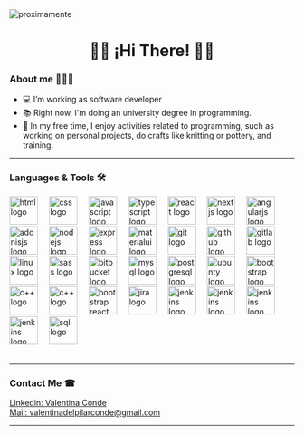 <img src="https://github.com/valentinaconde/valentinaconde/blob/main/github-header-image%20(1).png" alt="proximamente" height="auto">


# <div align="center"> 👋🏻 ¡Hi There! 👋🏻</div>


### About me 👩🏻‍💻
- 💻 I’m working as software developer
- 📚 Right now, I'm doing an university degree in programming.
- 🌴 In my free time, I enjoy activities related to programming, such as working on personal projects, do crafts like knitting or pottery, and training.

  
<hr>

### Languages & Tools 🛠

<div align="left">
  <img src="https://cdn.jsdelivr.net/gh/devicons/devicon@latest/icons/html5/html5-plain-wordmark.svg" height="50" alt="html logo" />
  <img width="12" />

  <img src="https://cdn.jsdelivr.net/gh/devicons/devicon@latest/icons/css3/css3-plain-wordmark.svg" height="50" alt="css logo" />

  <img width="12" />
  <img src="https://cdn.jsdelivr.net/gh/devicons/devicon/icons/javascript/javascript-original.svg" height="50" alt="javascript logo"  />
  <img width="12" />
  <img src="https://cdn.jsdelivr.net/gh/devicons/devicon/icons/typescript/typescript-original.svg" height="50" alt="typescript logo"  />
  <img width="12" />
  <img src="https://cdn.jsdelivr.net/gh/devicons/devicon/icons/react/react-original.svg" height="50" alt="react logo"  />
  <img width="12" />
  <img src="https://cdn.jsdelivr.net/gh/devicons/devicon/icons/nextjs/nextjs-original.svg" height="50" alt="nextjs logo"  />
  <img width="12" />
  <img src="https://cdn.jsdelivr.net/gh/devicons/devicon/icons/angularjs/angularjs-original.svg" height="50" alt="angularjs logo"  />
  <img width="12" />
  <img src="https://cdn.jsdelivr.net/gh/devicons/devicon/icons/adonisjs/adonisjs-original.svg" height="50" alt="adonisjs logo"  />
  <img width="12" />
  <img src="https://cdn.jsdelivr.net/gh/devicons/devicon/icons/nodejs/nodejs-original.svg" height="50" alt="nodejs logo"  />
  <img width="12" />
  <img src="https://cdn.jsdelivr.net/gh/devicons/devicon/icons/express/express-original.svg" height="50" alt="express logo"  />
  <img width="12" />
  <img src="https://cdn.jsdelivr.net/gh/devicons/devicon/icons/materialui/materialui-original.svg" height="50" alt="materialui logo"  />
  <img width="12" />
  <img src="https://cdn.jsdelivr.net/gh/devicons/devicon/icons/git/git-original.svg" height="50" alt="git logo"  />
  <img width="12" />
  <img src="https://cdn.jsdelivr.net/gh/devicons/devicon/icons/github/github-original.svg" height="50" alt="github logo"  />
  <img width="12" />
  <img src="https://cdn.jsdelivr.net/gh/devicons/devicon@latest/icons/gitlab/gitlab-original.svg" height="50" alt="gitlab logo"  />
  <img width="12" />
  <img src="https://cdn.jsdelivr.net/gh/devicons/devicon/icons/linux/linux-original.svg" height="50" alt="linux logo"  />
  <img width="12" />
  <img src="https://cdn.jsdelivr.net/gh/devicons/devicon@latest/icons/sass/sass-original.svg" height="50" alt="sass logo"/>
  <img width="12" />
  <img src="https://cdn.jsdelivr.net/gh/devicons/devicon/icons/bitbucket/bitbucket-original.svg" height="50" alt="bitbucket logo"  />
  <img width="12" />
  <img src="https://cdn.jsdelivr.net/gh/devicons/devicon/icons/mysql/mysql-original.svg" height="50" alt="mysql logo"  />
  <img width="12" />
  <img src="https://cdn.jsdelivr.net/gh/devicons/devicon/icons/postgresql/postgresql-original.svg" height="50" alt="postgresql logo"  />
  <img width="12" />
  <img src="https://cdn.jsdelivr.net/gh/devicons/devicon@latest/icons/ubuntu/ubuntu-original.svg" height="50" alt="ubunty logo" />
  <img width="12" />
  <img src="https://cdn.jsdelivr.net/gh/devicons/devicon@latest/icons/bootstrap/bootstrap-original.svg" height="50" alt="bootstrap logo" />
  <img width="12" />
  <img src="https://cdn.jsdelivr.net/gh/devicons/devicon@latest/icons/cplusplus/cplusplus-original.svg" height="50" alt="c++ logo" />
  <img width="12" />
  <img src="https://cdn.jsdelivr.net/gh/devicons/devicon@latest/icons/csharp/csharp-original.svg" height="50" alt="c++ logo"/>
  <img width="12" />
  <img src="https://cdn.jsdelivr.net/gh/devicons/devicon@latest/icons/reactbootstrap/reactbootstrap-original.svg" height="50" alt="bootstrap react logo"/>
  <img width="12" />
  <img src="https://cdn.jsdelivr.net/gh/devicons/devicon@latest/icons/jira/jira-original.svg" height="50" alt="jira logo" />
  <img width="12" />
  <img src="https://cdn.jsdelivr.net/gh/devicons/devicon@latest/icons/jenkins/jenkins-original.svg"  height="50" alt="jenkins logo"/>
  <img width="12" />
  <img src="https://cdn.jsdelivr.net/gh/devicons/devicon@latest/icons/jquery/jquery-plain-wordmark.svg" height="50" alt="jenkins logo"/>
  <img width="12" />
  <img src="https://cdn.jsdelivr.net/gh/devicons/devicon@latest/icons/rxjs/rxjs-original.svg" height="50" alt="jenkins logo"/>
  <img width="12" />
  <img src="https://cdn.jsdelivr.net/gh/devicons/devicon@latest/icons/postman/postman-original.svg" height="50" alt="jenkins logo" />
  <img width="12" />
  <img src="https://cdn.jsdelivr.net/gh/devicons/devicon@latest/icons/azuresqldatabase/azuresqldatabase-original.svg"  height="50" alt="sql logo" />

         
</div>

<br>




<hr>



### Contact Me ☎
<a href="https://www.linkedin.com/in/valentinaconde/" target="_blank">Linkedin: Valentina Conde</a> 
<br>
<a href="mailto:valentinadelpilarconde@gmail.com" target="_blank">Mail: valentinadelpilarconde@gmail.com</a> 
<br>




<hr>
